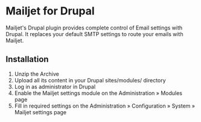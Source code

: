 Mailjet for Drupal
=====================

Mailjet's Drupal plugin provides complete control of Email settings with Drupal.
It replaces your default SMTP settings to route your emails with Mailjet.


Installation
------------

1. Unzip the Archive
2. Upload all its content in your Drupal sites/modules/ directory
3. Log in as administrator in Drupal
4. Enable the Mailjet settings module on the Administration » Modules page
5. Fill in required settings on the Administration » Configuration » System » Mailjet settings page